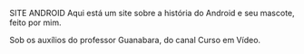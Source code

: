 SITE ANDROID
Aqui está um site sobre a história do Android e seu mascote, feito por mim. 

Sob os auxílios do professor Guanabara, do canal Curso em Vídeo.
